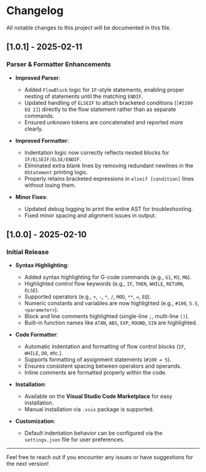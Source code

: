 # Changelog

All notable changes to this project will be documented in this file. 

## [1.0.1] - 2025-02-11

### Parser & Formatter Enhancements

- **Improved Parser**:
  - Added `FlowBlock` logic for `IF`-style statements, enabling proper nesting of statements until the matching `ENDIF`.
  - Updated handling of `ELSEIF` to attach bracketed conditions (`[#5399 EQ 2]`) directly to the flow statement rather than as separate commands.
  - Ensured unknown tokens are concatenated and reported more clearly.

- **Improved Formatter**:
  - Indentation logic now correctly reflects nested blocks for `IF/ELSEIF/ELSE/ENDIF`.
  - Eliminated extra blank lines by removing redundant newlines in the `OStatement` printing logic.
  - Properly retains bracketed expressions in `elseif [condition]` lines without losing them.

- **Minor Fixes**:
  - Updated debug logging to print the entire AST for troubleshooting.
  - Fixed minor spacing and alignment issues in output.
  
## [1.0.0] - 2025-02-10

### Initial Release

- **Syntax Highlighting**: 
  - Added syntax highlighting for G-code commands (e.g., `G1`, `M3`, `M6`).
  - Highlighted control flow keywords (e.g., `IF`, `THEN`, `WHILE`, `RETURN`, `ELSE`).
  - Supported operators (e.g., `+`, `-`, `*`, `/`, `MOD`, `**`, `=`, `EQ`).
  - Numeric constants and variables are now highlighted (e.g., `#100`, `5.5`, `<parameter>`).
  - Block and line comments highlighted (single-line `;`, multi-line `()`).
  - Built-in function names like `ATAN`, `ABS`, `EXP`, `ROUND`, `SIN` are highlighted.

- **Code Formatter**: 
  - Automatic indentation and formatting of flow control blocks (`IF`, `WHILE`, `DO`, etc.).
  - Supports formatting of assignment statements (`#100 = 5`).
  - Ensures consistent spacing between operators and operands.
  - Inline comments are formatted properly within the code.

- **Installation**:
  - Available on the **Visual Studio Code Marketplace** for easy installation.
  - Manual installation via `.vsix` package is supported.

- **Customization**:
  - Default indentation behavior can be configured via the `settings.json` file for user preferences.

---

Feel free to reach out if you encounter any issues or have suggestions for the next version!

